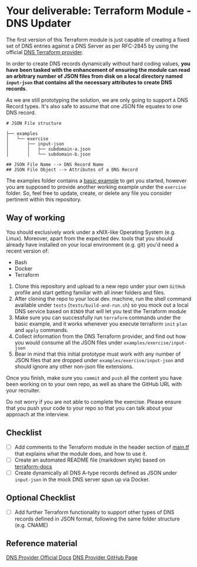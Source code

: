 # Your deliverable: Terraform Module - DNS Updater

The first version of this Terraform module is just capable of creating a fixed set of DNS entries against a DNS Server as per RFC-2845 by using the official [DNS Terraform provider](https://registry.terraform.io/providers/hashicorp/dns/latest).

In order to create DNS records dynamically without hard coding values, **you have been tasked with the enhancement of ensuring the module can read an arbitrary number of JSON files from disk on a local directory named `input-json` that contains all the necessary attributes to create DNS records**. 

As we are still prototyping the solution, we are only going to support `A` DNS Record types. It's also safe to assume that one JSON file equates to one DNS record.

```
# JSON File structure

├── examples
│   └── exercise
│       ├── input-json
│       │   ├── subdomain-a.json
│       │   └── subdomain-b.json

## JSON File Name --> DNS Record Name
## JSON File Object --> Attributes of a DNS Record
```

The examples folder contains a [basic example](./examples/basic) to get you started, however you are supposed to provide another working example under the `exercise` folder. So, feel free to update, create, or delete any file you consider pertinent within this repository.

## Way of working

You should exclusively work under a xNIX-like Operating System (e.g. Linux). Moreover, apart from the expected dev. tools that you should already have installed on your local environment (e.g. git) you'd need a recent version of:

- Bash
- Docker
- Terraform

1. Clone this repository and upload to a new repo under your own `GitHub` profile and start getting familiar with all inner folders and files.
1. After cloning the repo to your local dev. machine, run the shell command available under `tests`  (`tests/build-and-run.sh`) so you mock out a local DNS service based on `BIND9` that will let you test the Terraform module
1. Make sure you can successfully run `terraform` commands under the basic example, and it works whenever you execute terraform `init` `plan` and `apply` commands.
1. Collect information from the DNS Terraform provider, and find out how you would consume all the JSON files under `examples/exercise/input-json`
1. Bear in mind that this initial prototype must work with any number of JSON files that are dropped under `examples/exercise/input-json` and should ignore any other non-json file extensions.

Once you finish, make sure you `commit` and `push` all the content you have been working on to your own repo, as well as share the GitHub URL with your recruiter.

Do not worry if you are not able to complete the exercise. Please ensure that  you push your code to your repo so that you can talk about your approach at the interview.

## Checklist

 - [ ] Add comments to the Terraform module in the header section of [main.tf](./main.tf) that explains what the module does, and how to use it.
 - [ ] Create an automated README file (markdown style) based on [terraform-docs](https://github.com/terraform-docs/terraform-docs)
 - [ ] Create dynamically all DNS A-type records defined as JSON under `input-json` in the mock DNS server spun up via Docker.

## Optional Checklist

 - [ ] Add further Terraform functionality to support other types of DNS records defined in JSON format, following the same folder structure (e.g. CNAME)

## Reference material

[DNS Provider Official Docs](https://registry.terraform.io/providers/hashicorp/dns/latest/docs)
[DNS Provider GitHub Page](https://github.com/hashicorp/terraform-provider-dns/)

